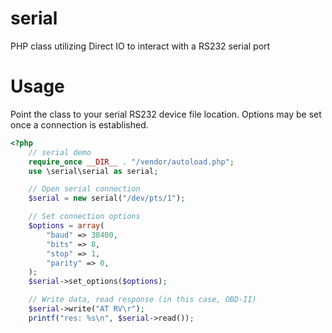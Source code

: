 serial
======

PHP class utilizing Direct IO to interact with a RS232 serial port

Usage
====

Point the class to your serial RS232 device file location.  Options may be set once a connection is established.

```php
<?php
	// serial demo
	require_once __DIR__ . "/vendor/autoload.php";
	use \serial\serial as serial;

	// Open serial connection
	$serial = new serial("/dev/pts/1");

	// Set connection options
	$options = array(
		"baud" => 38400,
		"bits" => 8,
		"stop" => 1,
		"parity" => 0,
	);
	$serial->set_options($options);

	// Write data, read response (in this case, OBD-II)
	$serial->write("AT RV\r");
	printf("res: %s\n", $serial->read());
```
